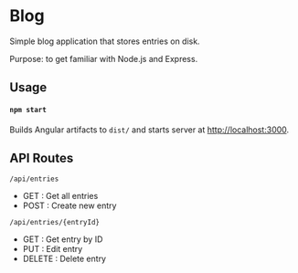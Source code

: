 # Blog

Simple blog application that stores entries on disk.

Purpose: to get familiar with Node<span></span>.js and Express.

## Usage
#### `npm start`
Builds Angular artifacts to `dist/` and starts server at [http://localhost:3000](http://localhost:3000).

## API Routes
`/api/entries`
* GET : Get all entries
* POST : Create new entry

`/api/entries/{entryId}`
* GET : Get entry by ID
* PUT : Edit entry
* DELETE : Delete entry